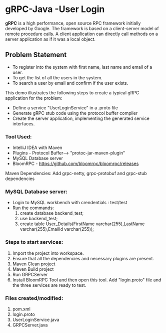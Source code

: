 # gRPC-Java -User Login #
**gRPC** is a high performance, open source RPC framework initially developed by Google. The framework is based on a client-server model of remote procedure calls. A client application can directly call methods on a server application as if it was a local object.

## Problem Statement ##

- To register into the system with first name, last name and email of a user.
- To get the list of all the users in the system.
- To search a user by email and confirm if the user exists.

This demo illustrates the following steps to create a typical gRPC application for the problem:
- Define a service "UserLoginService" in a .proto file
- Generate gRPC stub code using the protocol buffer compiler
- Create the server application, implementing the generated service interfaces.

### Tool Used: ##
- IntelliJ IDEA with Maven 
- Plugins - Protocol Buffer--> "protoc-jar-maven-plugin"
- MySQL Database server
- BloomRPC - https://github.com/bloomrpc/bloomrpc/releases

Maven Dependencies: Add grpc-netty, grpc-protobuf and grpc-stub dependencies

### MySQL Database server: ###
- Login to MySQL workbench  with crendentials : test/test
- Run the commands:
    1. create database backend_test;
    2. use backend_test;
    3. create table User_Details(FirstName varchar(255),LastName varchar(255),EmailId varchar(255));

### Steps to start services: ###
1. Import the project into workspace.
2. Ensure that all the dependencies and necessary plugins are present.
3. Maven Clean project
4. Maven Build project
5. Run GRPCServer
6. Install BloomRPC Tool and then open this tool. Add "login.proto" file and the three services are ready to test.

### Files created/modified: ###
1. pom.xml
2. login.proto
3. UserLoginService.java
4. GRPCServer.java
